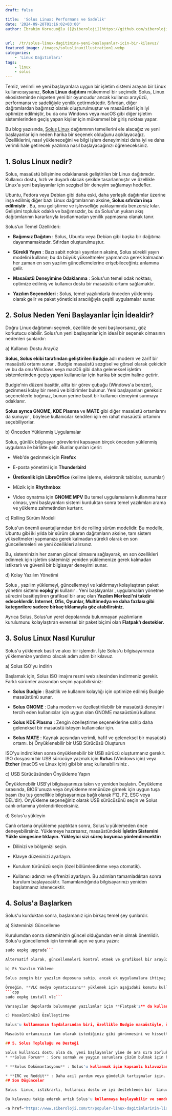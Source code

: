 ```yaml
---
draft: false

title:  'Solus Linux: Performans ve Sadelik'
date: '2024-09-20T01:16:02+03:00'
author: İbrahim Korucuoğlu ([@siberoloji](https://github.com/siberoloji))
 
 
url:  /tr/solus-linux-dagitimina-yeni-baslayanlar-icin-bir-kilavuz/ 
featured_image: /images/soluslinuxillustration1.webp
categories:
    - 'Linux Dağıtımları'
tags:
    - linux
    - solus
---
```

Temiz, verimli ve yeni başlayanlara uygun bir işletim sistemi arayan bir Linux kullanıcısıysanız, **Solus  Linux dağıtımı** mükemmel bir seçimdir. Solus, Linux ekosisteminde nispeten yeni bir oyuncudur ancak kullanıcı arayüzü, performansı ve sadeliğiyle yenilik getirmektedir. Sıfırdan, diğer dağıtımlardan bağımsız olarak oluşturulmuştur ve masaüstleri için iyi optimize edilmiştir, bu da onu Windows veya macOS gibi diğer işletim sistemlerinden geçiş yapan kişiler için mükemmel bir giriş noktası yapar.

Bu blog yazısında, <a href="https://getsol.us" target="_blank" rel="noopener" title="Solus Linux">Solus Linux</a> dağıtımının temellerini ele alacağız ve yeni başlayanlar için neden harika bir seçenek olduğunu açıklayacağız. Özelliklerini, nasıl yükleneceğini ve bilgi işlem deneyiminizi daha iyi ve daha verimli hale getirecek yazılıma nasıl başlayacağınızı öğreneceksiniz.

## 1. Solus Linux nedir?

Solus, masaüstü bilişimine odaklanarak geliştirilen bir Linux dağıtımıdır. Kullanıcı dostu, hızlı ve duyarlı olacak şekilde tasarlanmıştır ve özellikle Linux'a yeni başlayanlar için sezgisel bir deneyim sağlamayı hedefler.

Ubuntu, Fedora veya Debian gibi daha eski, daha yerleşik dağıtımlar üzerine inşa edilmiş diğer bazı Linux dağıtımlarının aksine, **Solus sıfırdan inşa edilmiştir** . Bu, onu geliştirme ve işlevselliğe yaklaşımında benzersiz kılar. Gelişimi topluluk odaklı ve bağımsızdır, bu da Solus'un yukarı akış dağıtımlarının kararlarıyla kısıtlanmadan yenilik yapmasına olanak tanır.

Solus’un Temel Özellikleri:
* **Bağımsız Dağıtım** : Solus, Ubuntu veya Debian gibi başka bir dağıtıma dayanmamaktadır. Sıfırdan oluşturulmuştur.

* **Sürekli Yayın** : Bazı sabit noktalı yayınların aksine, Solus sürekli yayın modelini kullanır; bu da büyük yükseltmeler yapmanıza gerek kalmadan her zaman en son yazılım güncellemelerine erişebileceğiniz anlamına gelir.

* **Masaüstü Deneyimine Odaklanma** : Solus'un temel odak noktası, optimize edilmiş ve kullanıcı dostu bir masaüstü ortamı sağlamaktır.

* **Yazılım Seçenekleri** : Solus, temel yazılımlarla önceden yüklenmiş olarak gelir ve paket yöneticisi aracılığıyla çeşitli uygulamalar sunar.
## 2. Solus Neden Yeni Başlayanlar İçin İdealdir?

Doğru Linux dağıtımını seçmek, özellikle de yeni başlıyorsanız, göz korkutucu olabilir. Solus'un yeni başlayanlar için ideal bir seçenek olmasının nedenleri şunlardır:

a) Kullanıcı Dostu Arayüz

**Solus, Solus ekibi tarafından geliştirilen Budgie** adlı modern ve zarif bir masaüstü ortamı sunar . Budgie masaüstü sezgisel ve görsel olarak çekicidir ve bu da onu Windows veya macOS gibi daha geleneksel işletim sistemlerinden geçiş yapan kullanıcılar için harika bir seçim haline getirir.

Budgie'nin düzeni basittir, altta bir görev çubuğu (Windows'a benzer), gezinmesi kolay bir menü ve bildirimler bulunur. Yeni başlayanları gereksiz seçeneklerle boğmaz, bunun yerine basit bir kullanıcı deneyimi sunmaya odaklanır.

**Solus ayrıca GNOME, KDE Plasma** ve **MATE** gibi diğer masaüstü ortamlarını da sunuyor , böylece kullanıcılar kendileri için en rahat masaüstü ortamını seçebiliyorlar.

b) Önceden Yüklenmiş Uygulamalar

Solus, günlük bilgisayar görevlerini kapsayan birçok önceden yüklenmiş uygulama ile birlikte gelir. Bunlar şunları içerir:
* Web'de gezinmek için **Firefox**

* E-posta yönetimi için **Thunderbird**

* **Üretkenlik için LibreOffice** (kelime işleme, elektronik tablolar, sunumlar)

* Müzik için **Rhythmbox**

* Video oynatma için **GNOME MPV**
Bu temel uygulamaların kullanıma hazır olması, yeni başlayanları sistemi kurduktan sonra temel yazılımları arama ve yükleme zahmetinden kurtarır.

c) Rolling Sürüm Modeli

Solus'un önemli avantajlarından biri de rolling sürüm modelidir. Bu modelle, Ubuntu gibi iki yılda bir sürüm çıkaran dağıtımların aksine, tam sistem yükseltmeleri yapmanıza gerek kalmadan sürekli olarak en son güncellemeleri ve yeni özellikleri alırsınız.

Bu, sisteminizin her zaman güncel olmasını sağlayarak, en son özellikleri edinmek için  işletim sisteminizi yeniden yüklemenize gerek kalmadan istikrarlı ve güvenli bir bilgisayar deneyimi sunar.

d) Kolay  Yazılım Yönetimi

Solus , yazılım yüklemeyi, güncellemeyi ve kaldırmayı kolaylaştıran paket yönetim sistemi **eopkg'yi** kullanır . Yeni başlayanlar , uygulamaları yönetme sürecini basitleştiren grafiksel bir araç olan **Yazılım Merkezi'ni takdir edeceklerdir. İnternet, Ofis, Oyunlar, Multimedya ve daha fazlası gibi kategorilere sadece birkaç tıklamayla göz atabilirsiniz.**

Ayrıca Solus, Solus'un yerel depolarında bulunmayan yazılımların kurulumunu kolaylaştıran evrensel bir paket biçimi olan **Flatpak'ı destekler.**

## 3. Solus Linux Nasıl Kurulur

Solus'u yüklemek basit ve akıcı bir işlemdir. İşte Solus'u bilgisayarınıza yüklemenize yardımcı olacak adım adım bir kılavuz.

a) Solus ISO'yu indirin

Başlamak için, Solus ISO imajını resmi web sitesinden indirmeniz gerekir. Farklı sürümler arasından seçim yapabilirsiniz:
* **Solus Budgie** : Basitlik ve kullanım kolaylığı için optimize edilmiş Budgie masaüstünü sunar.

* **Solus GNOME** : Daha modern ve özelleştirilebilir bir masaüstü deneyimi tercih eden kullanıcılar için uygun olan GNOME masaüstünü kullanır.

* **Solus KDE Plasma** : Zengin özelleştirme seçeneklerine sahip daha geleneksel bir masaüstü isteyen kullanıcılar için.

* **Solus MATE** : Kaynak açısından verimli, hafif ve geleneksel bir masaüstü ortamı.
b) Önyüklenebilir bir USB Sürücüsü Oluşturun

ISO'yu indirdikten sonra önyüklenebilir bir USB sürücü oluşturmanız gerekir. ISO dosyasını bir USB sürücüye yazmak için **Rufus** (Windows için) veya **Etcher** (macOS ve Linux için) gibi bir araç kullanabilirsiniz .

c) USB Sürücüsünden Önyükleme Yapın

Önyüklenebilir USB'yi bilgisayarınıza takın ve yeniden başlatın. Önyükleme sırasında, BIOS'unuza veya önyükleme menünüze girmek için uygun tuşa basın (bu tuş genellikle bilgisayarınıza bağlı olarak F12, F2, ESC veya DEL'dir). Önyükleme seçeneğiniz olarak USB sürücüsünü seçin ve Solus canlı ortamına yönlendirileceksiniz.

d) Solus'u yükleyin

Canlı ortama önyükleme yaptıktan sonra, Solus'u yüklemeden önce deneyebilirsiniz. Yüklemeye hazırsanız, masaüstündeki **İşletim Sistemini Yükle simgesine tıklayın. Yükleyici sizi süreç boyunca yönlendirecektir:**
* Dilinizi ve bölgenizi seçin.

* Klavye düzeninizi ayarlayın.

* Kurulum türünüzü seçin (özel bölümlendirme veya otomatik).

* Kullanıcı adınızı ve şifrenizi ayarlayın.
Bu adımları tamamladıktan sonra kurulum başlayacaktır. Tamamlandığında bilgisayarınızı yeniden başlatmanız istenecektir.

## 4. Solus'a Başlarken

Solus'u kurduktan sonra, başlamanız için birkaç temel şey şunlardır.

a) Sisteminizi Güncelleme

Kurulumdan sonra sisteminizin güncel olduğundan emin olmak önemlidir. Solus'u güncellemek için terminali açın ve şunu yazın:
```cpp
sudo eopkg upgrade```

Alternatif olarak, güncellemeleri kontrol etmek ve grafiksel bir arayüz aracılığıyla yüklemek için **Yazılım Merkezi'ni** kullanabilirsiniz .

b) Ek Yazılım Yükleme

Solus zengin bir yazılım deposuna sahip, ancak ek uygulamalara ihtiyaç duyarsanız bunları Yazılım Merkezi üzerinden veya terminali kullanarak kolayca kurabilirsiniz.

Örneğin, **VLC medya oynatıcısını** yüklemek için aşağıdaki komutu kullanabilirsiniz:
```cpp
sudo eopkg install vlc```

Varsayılan depolarda bulunmayan yazılımlar için **Flatpak'ı** da kullanabilirsiniz . Flatpak, Solus'a önceden yüklenmiş olarak gelir, böylece hemen kullanmaya başlayabilirsiniz. Flatpak uygulamalarının resmi deposu olan Flathub'da ihtiyacınız olan uygulamayı arayın ve kurulum talimatlarını izleyin.

c) Masaüstünüzü Özelleştirme

Solus'u kullanmanın faydalarından biri, özellikle Budgie masaüstüyle, özelleştirme kolaylığıdır. **Budgie Masaüstü Ayarları** aracılığıyla temaları, simgeleri ve pencere davranışlarını değiştirebilirsiniz . GNOME, KDE veya MATE kullanıyorsanız, ilgili özelleştirme seçeneklerine sahip olacaksınız.

Masaüstü ortamınızın tam olarak istediğiniz gibi görünmesini ve hissettirmesini sağlamak için temalar ve uzantılarla oynayın.

## 5. Solus Topluluğu ve Desteği

Solus kullanıcı dostu olsa da, yeni başlayanlar yine de ara sıra zorluklarla karşılaşabilir. Neyse ki Solus topluluğu aktif ve yardımseverdir. Destek için şuraya bakabilirsiniz:
* **Solus Forum** : Soru sormak ve yaygın sorunlara çözüm bulmak için harika bir yer.

* **Solus Dokümantasyonu** : Solus'u kullanmak için kapsamlı kılavuzlar ve kaynaklar.

* **IRC ve Reddit** : Daha acil yardım veya gündelik tartışmalar için.
## Son Düşünceler

Solus  Linux, istikrarlı, kullanıcı dostu ve iyi desteklenen bir  Linux dağıtımı isteyen yeni başlayanlar için sağlam bir seçimdir . Sadeliğe odaklanması, sürekli bir sürüm modelinin gücüyle birleştiğinde, onu verimli bir masaüstü deneyimi arayan kullanıcılar için harika bir işletim sistemi haline getirir. Şık bir arayüz, basit kurulum süreci ve çok sayıda önceden yüklenmiş yazılımla Solus, Linux dünyasına başlarken sıklıkla ilişkilendirilen sürtünmenin çoğunu ortadan kaldırır.

Bu kılavuzu takip ederek artık Solus'u kullanmaya başlayabilir ve sunduğu tüm özellikleri ve özelleştirmeleri keşfetmeye başlayabilirsiniz.

<a href="https://www.siberoloji.com/tr/populer-linux-dagitimlarinin-listesi/" target="_blank" rel="noopener" title="">Popüler Linux Dağıtımları Listesi</a>
